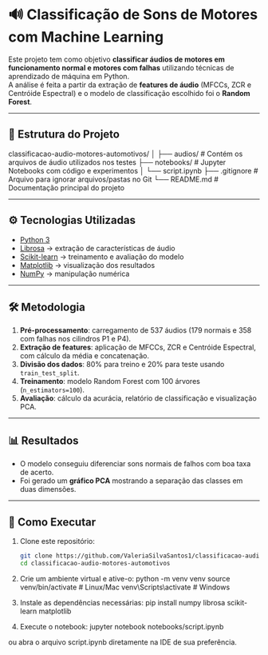 # 🔊 Classificação de Sons de Motores com Machine Learning

Este projeto tem como objetivo **classificar áudios de motores em funcionamento normal e motores com falhas** utilizando técnicas de aprendizado de máquina em Python.  
A análise é feita a partir da extração de **features de áudio** (MFCCs, ZCR e Centróide Espectral) e o modelo de classificação escolhido foi o **Random Forest**.

---

## 📂 Estrutura do Projeto

classificacao-audio-motores-automotivos/
│
├── audios/ # Contém os arquivos de áudio utilizados nos testes
├── notebooks/ # Jupyter Notebooks com código e experimentos
│ └── script.ipynb
├── .gitignore # Arquivo para ignorar arquivos/pastas no Git
└── README.md # Documentação principal do projeto


---

## ⚙️ Tecnologias Utilizadas
- [Python 3](https://www.python.org/)
- [Librosa](https://librosa.org/) → extração de características de áudio
- [Scikit-learn](https://scikit-learn.org/) → treinamento e avaliação do modelo
- [Matplotlib](https://matplotlib.org/) → visualização dos resultados
- [NumPy](https://numpy.org/) → manipulação numérica

---

## 🛠️ Metodologia
1. **Pré-processamento**: carregamento de 537 áudios (179 normais e 358 com falhas nos cilindros P1 e P4).  
2. **Extração de features**: aplicação de MFCCs, ZCR e Centróide Espectral, com cálculo da média e concatenação.  
3. **Divisão dos dados**: 80% para treino e 20% para teste usando `train_test_split`.  
4. **Treinamento**: modelo Random Forest com 100 árvores (`n_estimators=100`).  
5. **Avaliação**: cálculo da acurácia, relatório de classificação e visualização PCA.

---

## 📊 Resultados
- O modelo conseguiu diferenciar sons normais de falhos com boa taxa de acerto.  
- Foi gerado um **gráfico PCA** mostrando a separação das classes em duas dimensões.  

---

## 🚀 Como Executar
1. Clone este repositório:
   ```bash
   git clone https://github.com/ValeriaSilvaSantos1/classificacao-audio-motores-automotivos.git
   cd classificacao-audio-motores-automotivos

2. Crie um ambiente virtual e ative-o:
    python -m venv venv
    source venv/bin/activate   # Linux/Mac
    venv\Scripts\activate      # Windows

3. Instale as dependências necessárias:
    pip install numpy librosa scikit-learn matplotlib

4. Execute o notebook:
    jupyter notebook notebooks/script.ipynb

ou abra o arquivo script.ipynb diretamente na IDE de sua preferência.


